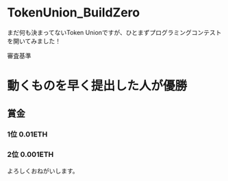 # TokenUnion_BuildZero
まだ何も決まってないToken Unionですが、ひとまずプログラミングコンテストを開いてみました！  
  

審査基準
# 動くものを早く提出した人が優勝

## 賞金
### 1位 0.01ETH
### 2位 0.001ETH

よろしくおねがいします。
